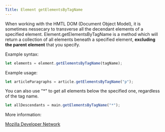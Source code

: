 ```yaml
---
Title: Element getElementsByTagName
---
```


When working with the HMTL DOM (Document Object Model), it is sometimes nessecary to transverse all the decendant elements of a specified element. Element.getElementsByTagName is a method which will return a collection of all elements beneath a specified element, **excluding the parent element** that you specify.

Example syntax:

```javascript
let elements = element.getElementsByTagName(tagName);
```

Example usage:

```javascript
let articleParagraphs = article.getElementsByTagName("p");
```

You can also use "*" to get all elements below the specified one, regardless of the tag name.

```javascript
let allDescendants = main.getElementsByTagName("*");
```

More information:

[Mozilla Developer Network](https://developer.mozilla.org/en-US/docs/Web/API/Element/getElementsByTagName)
